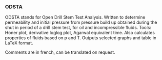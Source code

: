 ### ODSTA

ODSTA stands for Open Drill Stem Test Analysis. Written to determine permeability and initial pressure from pressure build up obtained during the shut in period of a drill stem test, for oil and incompressible fluids.
Tools: Honer plot, derivative loglog plot, Agarwal equivalent time. Also calculates properties of fluids based on p and T.
Outputs selected graphs and table in LaTeX format.

Comments are in french, can be translated on request.
